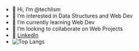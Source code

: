 - 👋 Hi, I’m @techlism
- 👀 I’m interested in Data Structures and Web Dev
- 🌱 I’m currently learning Web Dev
- 💞️ I’m looking to collaborate on Web Projects
- 🔗 <a href="https://www.linkedin.com/in/kundan-kumar-a54461202">LinkedIn</a>
- ![Top Langs](https://github-readme-stats.vercel.app/api/top-langs/?username=techlism&layout=compact)
<!---
techlism/techlism is a ✨ special ✨ repository because its `README.md` (this file) appears on your GitHub profile.
You can click the Preview link to take a look at your changes.
--->
